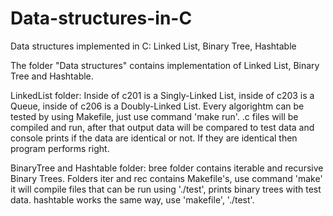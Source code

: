 # Data-structures-in-C
Data structures implemented in C: Linked List, Binary Tree, Hashtable

The folder "Data structures" contains implementation of Linked List, Binary Tree and Hashtable.

LinkedList folder:
Inside of c201 is a Singly-Linked List, inside of c203 is a Queue, inside of c206 is a Doubly-Linked List.
Every algorightm can be tested by using Makefile, just use command 'make run'. .c files will be compiled and run, after that output data will be compared to test data and console prints if the data are identical or not. If they are identical then program performs right.

BinaryTree and Hashtable folder:
bree folder contains iterable and recursive Binary Trees. Folders iter and rec contains Makefile's, use command 'make' it will compile files that can be run using './test', prints binary trees with test data.
hashtable works the same way, use 'makefile', './test'.

